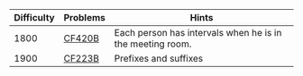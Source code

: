 | Difficulty | Problems | Hints |
| -------- | -------- | -------- |
| 1800 | [CF420B](https://codeforces.com/problemset/problem/420/B) | Each person has intervals when he is in the meeting room. |
| 1900 | [CF223B](https://codeforces.com/problemset/problem/223/B) | Prefixes and suffixes |